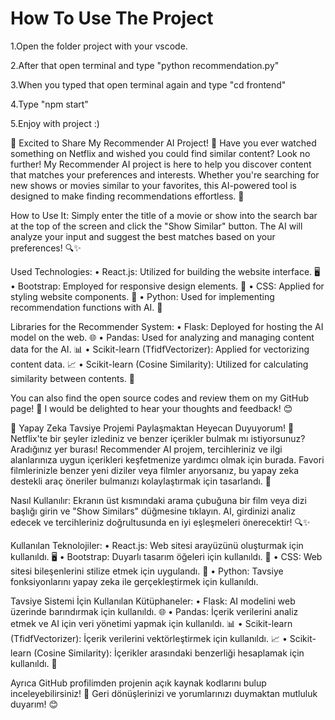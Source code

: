 # How To Use The Project

1.Open the folder project with your vscode.

2.After that open terminal and type "python recommendation.py"

3.When you typed that open terminal again and type "cd frontend"

4.Type "npm start"

5.Enjoy with project :)



🎉 Excited to Share My Recommender AI Project! 🎉
Have you ever watched something on Netflix and wished you could find similar content? Look no further! My Recommender AI project is here to help you discover content that matches your preferences and interests. Whether you're searching for new shows or movies similar to your favorites, this AI-powered tool is designed to make finding recommendations effortless. 🌟

How to Use It:
Simply enter the title of a movie or show into the search bar at the top of the screen and click the "Show Similar" button. The AI will analyze your input and suggest the best matches based on your preferences! 🔍✨

Used Technologies:
    • React.js: Utilized for building the website interface. 🖥️
    • Bootstrap: Employed for responsive design elements. 📱
    • CSS: Applied for styling website components. 🎨
    • Python: Used for implementing recommendation functions with AI. 🧠

Libraries for the Recommender System:
    • Flask: Deployed for hosting the AI model on the web. 🌐
    • Pandas: Used for analyzing and managing content data for the AI. 📊
    • Scikit-learn (TfidfVectorizer): Applied for vectorizing content data. 📈
    • Scikit-learn (Cosine Similarity): Utilized for calculating similarity between contents. 🔢                                                           

You can also find the open source codes and review them on my GitHub page! 🚀
I would be delighted to hear your thoughts and feedback! 😊






                                     
🎉 Yapay Zeka Tavsiye Projemi Paylaşmaktan Heyecan Duyuyorum! 🎉
Netflix'te bir şeyler izlediniz ve benzer içerikler bulmak mı istiyorsunuz? Aradığınız yer burası! Recommender AI projem, tercihleriniz ve ilgi alanlarınıza uygun içerikleri keşfetmenize yardımcı olmak için burada. Favori filmlerinizle benzer yeni diziler veya filmler arıyorsanız, bu yapay zeka destekli araç öneriler bulmanızı kolaylaştırmak için tasarlandı. 🌟

Nasıl Kullanılır:
Ekranın üst kısmındaki arama çubuğuna bir film veya dizi başlığı girin ve "Show Similars" düğmesine tıklayın. AI, girdinizi analiz edecek ve tercihleriniz doğrultusunda en iyi eşleşmeleri önerecektir! 🔍✨

Kullanılan Teknolojiler:
    • React.js: Web sitesi arayüzünü oluşturmak için kullanıldı. 🖥️
    • Bootstrap: Duyarlı tasarım öğeleri için kullanıldı. 📱
    • CSS: Web sitesi bileşenlerini stilize etmek için uygulandı. 🎨
    • Python: Tavsiye fonksiyonlarını yapay zeka ile gerçekleştirmek için kullanıldı. 
                                                                                                                                                               

Tavsiye Sistemi İçin Kullanılan Kütüphaneler:
    • Flask: AI modelini web üzerinde barındırmak için kullanıldı. 🌐
    • Pandas: İçerik verilerini analiz etmek ve AI için veri yönetimi yapmak için kullanıldı. 📊
    • Scikit-learn (TfidfVectorizer): İçerik verilerini vektörleştirmek için kullanıldı. 📈
    • Scikit-learn (Cosine Similarity): İçerikler arasındaki benzerliği hesaplamak için kullanıldı. 🔢

Ayrıca GitHub profilimden projenin açık kaynak kodlarını bulup inceleyebilirsiniz! 🚀
Geri dönüşlerinizi ve yorumlarınızı duymaktan mutluluk duyarım! 😊

